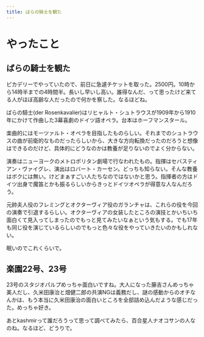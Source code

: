 ```yaml
---
title: ばらの騎士を観た
---
```


# やったこと

## ばらの騎士を観た

ピカデリーでやっていたので、前日に急遽チケットを取った。2500円。10時から14時半までの4時間半。長いし早いし高い。誰得なんだ、って思ったけど来てる人がほぼ高齢な人だったので何かを察した。なるほどね。

ばらの騎士(der Rosenkavalier)はリヒャルト・シュトラウスが1909年から1910年にかけて作曲した3幕喜劇のドイツ語オペラ。台本はホーフマンスタール。

楽曲的にはモーツァルト・オペラを目指したものらしい。それまでのシュトラウスの曲が前衛的なものだったらしいから、大きな方向転換だったのだろうと想像はできるのだけど、具体的にどうなのかは教養が足りないのでよく分からない。

演奏はニューヨークのメトロポリタン劇場で行なわれたもの。指揮はセバスティアン・ヴァイグレ、演出はロバート・カーセン。どっちも知らない。そんな教養はボクには無い。けどまぁすごい人たちなのではないかと思う。指揮者の方はドイツ出身で魔笛とかも振るらしいからきっとドイツオペラが得意な人なんだろう。

元帥夫人役のフレミングとオクターヴィア役のガランチャは、これらの役を今回の演奏で引退するらしい。オクターヴィアの女装したところの演技とかいちいち面白くて見入ってしまったのでもっと見てみたいなぁという気もする。でも17年も同じ役を演じているらしいのでもっと色々な役をやっていきたいのかもしれない。

眠いのでこれくらいで。

## 楽園22号、23号

23号のスタジオパルプめっちゃ面白いですね。大人になった藤吉さんめっちゃ美人だし、久米田康治と畑健二郎の共演NGは義務だし、謎の感動からのオチなんかは、もう本当に久米田康治の面白いところを全部詰め込んだような感じだった。めっちゃ好き。

あとkashmirって誰だろうって思って調べてみたら、百合星人ナオコサンの人なのね。なるほど、どうりで。
